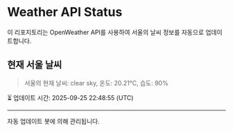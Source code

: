 
# Weather API Status

이 리포지토리는 OpenWeather API를 사용하여 서울의 날씨 정보를 자동으로 업데이트합니다.

## 현재 서울 날씨
> 서울의 현재 날씨: clear sky, 온도: 20.21°C, 습도: 90%

⏳ 업데이트 시간: 2025-09-25 22:48:55 (UTC)

---
자동 업데이트 봇에 의해 관리됩니다.
